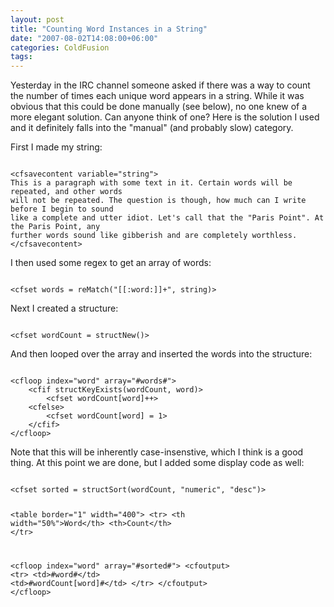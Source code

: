 ```yaml
---
layout: post
title: "Counting Word Instances in a String"
date: "2007-08-02T14:08:00+06:00"
categories: ColdFusion 
tags: 
---
```


Yesterday in the IRC channel someone asked if there was a way to count the number of times each unique word appears in a string. While it was obvious that this could be done manually (see below), no one knew of a more elegant solution. Can anyone think of one? Here is the solution I used and it definitely falls into the "manual" (and probably slow) category.

First I made my string:

<code>
&lt;cfsavecontent variable="string"&gt;
This is a paragraph with some text in it. Certain words will be repeated, and other words
will not be repeated. The question is though, how much can I write before I begin to sound
like a complete and utter idiot. Let's call that the "Paris Point". At the Paris Point, any
further words sound like gibberish and are completely worthless. 
&lt;/cfsavecontent&gt;
</code>

I then used some regex to get an array of words:

<code>
&lt;cfset words = reMatch("[[:word:]]+", string)&gt;
</code>

Next I created a structure:

<code>
&lt;cfset wordCount = structNew()&gt;
</code>

And then looped over the array and inserted the words into the structure:

<code>
&lt;cfloop index="word" array="#words#"&gt;
	&lt;cfif structKeyExists(wordCount, word)&gt;
		&lt;cfset wordCount[word]++&gt;
	&lt;cfelse&gt;
		&lt;cfset wordCount[word] = 1&gt;
	&lt;/cfif&gt;
&lt;/cfloop&gt;
</code>

Note that this will be inherently case-insenstive, which I think is a good thing. At this point we are done, but I added some display code as well:

<code>
&lt;cfset sorted = structSort(wordCount, "numeric", "desc")&gt;

&lt;table border="1" width="400"&gt;
&lt;tr&gt;
	&lt;th width="50%"&gt;Word&lt;/th&gt;
	&lt;th&gt;Count&lt;/th&gt;
&lt;/tr&gt;

&lt;cfloop index="word" array="#sorted#"&gt;
	&lt;cfoutput&gt;
	&lt;tr&gt;
		&lt;td&gt;#word#&lt;/td&gt;
		&lt;td&gt;#wordCount[word]#&lt;/td&gt;
	&lt;/tr&gt;
	&lt;/cfoutput&gt;
&lt;/cfloop&gt;
</code>